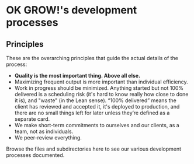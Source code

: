 # OK GROW!'s development processes

## Principles

These are the overarching principles that guide the actual details of the process:

- **Quality is the most important thing. Above all else.**
- Maximizing frequent output is more important than individual efficiency.
- Work in progress should be minimized. Anything started but not 100% delivered is a scheduling risk (it's hard to know really how close to done it is), and "waste" (in the Lean sense). “100% delivered” means the client has reviewed and accepted it, it's deployed to production, and there are no small things left for later unless they’re defined as a separate card.
- We make short-term commitments to ourselves and our clients, as a team, not as individuals.
- We peer-review everything.

Browse the files and subdirectories here to see our various development processes documented.
